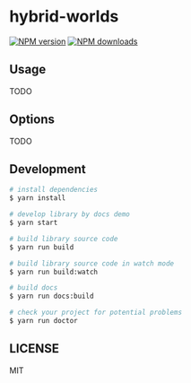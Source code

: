 # hybrid-worlds

[![NPM version](https://img.shields.io/npm/v/hybrid-worlds.svg?style=flat)](https://npmjs.org/package/hybrid-worlds)
[![NPM downloads](http://img.shields.io/npm/dm/hybrid-worlds.svg?style=flat)](https://npmjs.org/package/hybrid-worlds)

## Usage

TODO

## Options

TODO

## Development

```bash
# install dependencies
$ yarn install

# develop library by docs demo
$ yarn start

# build library source code
$ yarn run build

# build library source code in watch mode
$ yarn run build:watch

# build docs
$ yarn run docs:build

# check your project for potential problems
$ yarn run doctor
```

## LICENSE

MIT
